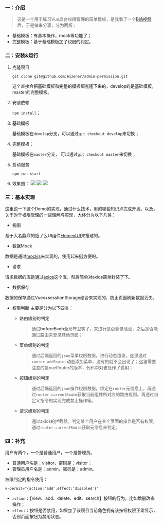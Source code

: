 ### 一：介绍

> 这是一个用于练习Vue后台权限管理的简单模板，是我看了一个[B站视频](https://www.bilibili.com/video/BV15Q4y1K79c?t=5306)后，于是做来分享，分为两版：

* 基础模板：有基本操作，mock等功能了；
* 完整模板：基于基础模板加了权限的判定。

### 二：安装&运行

1. 克隆项目

   `git clone git@github.com:Aizener/admin-permission.git`

   这个直接会把基础模板和完整的模板都克隆下来的，develop的是基础模板，master的完整模板。

2. 安装依赖

   `npm install`；

3. 基础模板

   基础模板在`develop`分支，可以通过`git checkout develop`来切换；

4. 完整模板：

   基础模板在`master`分支， 可以通过`git checkout master`来切换；

5. 启动服务

   `npm run start`

6. 效果图：
    <img src="https://i.loli.net/2021/03/15/ag3jq4xtKecJvDy.png">
   <img src="https://i.loli.net/2021/03/15/LOTDc8dI3SbfRui.png" />
   <img src="https://i.loli.net/2021/03/15/N6KjXZqv1eSF2mp.png">

### 三：基本实现

这里说一下这个Demo的实现，通过什么技术，用的哪些知识点完成开发。以及，关于对于权限管理的一些理解与实现，大体分为以下几类：


- 视图

基于大名鼎鼎的饿了么UI组件[ElementUI](https://element.eleme.cn/)来搭建的。

- 数据Mock

数据是通过[mockjs](http://mockjs.com/)来实现的，使用起来挺方便的。

- 请求

请求数据的库是通过[axios](http://www.axios-js.com/)这个库，然后简单对axios简单封装了下。

- 数据保存

数据的保存通过Vuex+sesstionStorage结合来实现的，防止页面刷新数据丢失。

- 权限判断 主要是分为以下四类：

    +  路由级别的判定

        >通过**beforeEach**全局守卫钩子，来进行是否登录验证，之后是否能通过路由来登录其他页面；

    +   菜单级别的判定

        >通过后端返回的`json`菜单权限数据，进行动态渲染，这里通过`router.addRoutes`动态添加菜单，没有的就不会出现了；这里需要注意的是vueRouter的版本，代码中对该处作了说明；

    + 按钮级别的判定

        >通过后端返回的`json`操作权限数据，绑定在`router`元信息上，再通过`router.currentRoute`获取当前组件所对应的路由规则。再通过自定义指令的实现完成禁止操作等。

    + 请求级别的判定

        >通过axios的拦截器，判定某个用户在某个页面的操作是否有权限，通过`router.currentRoute`获取元信息来判定。

### 四：补充

用户有两个，一个是普通用户，一个是管理员。

- 普通用户名是：visitor，密码是：visitor；
- 管理员用户名是：admin，密码是：admin。

权限判定的指令使用：

  `v-permit="{action:'add',effect:'disabled'}"`

+ `action`：【view、add、delete、edit、search】按钮的行为，比如增删改查操作；
+ `effect`：按钮是否禁用，如果加了该项且当前角色拥有该按钮权限正常显示，否则页面按钮为禁用状态。

